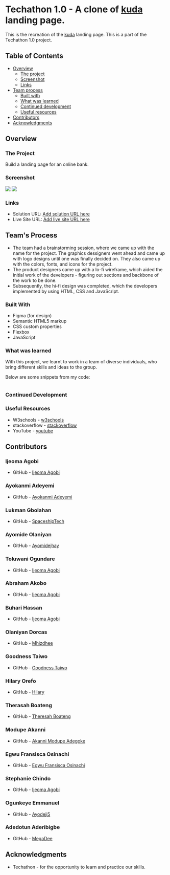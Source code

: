 
# Techathon 1.0 - A clone of [kuda](https://www.kuda.com) landing page.

This is the recreation of the [kuda](https://www.kuda.com) landing page. This is a part of the Techathon 1.0 project.

## Table of Contents

- [Overview](#overview)
  - [The project](#the-project)
  - [Screenshot](#screenshot)
  - [Links](#links)
- [Team process](#team-process)
  - [Built with](#built-with)
  - [What was learned](#what-was-learned)
  - [Continued development](#continued-development)
  - [Useful resources](#useful-resources)
- [Contributors](#contributors)
- [Acknowledgments](#acknowledgments)

## Overview

### The Project

Build a landing page for an online bank.

### Screenshot

![](./)
![](./)

### Links
- Solution URL: [Add solution URL here](https://github.com/fremdie/techathon-group1-team9)
- Live Site URL: [Add live site URL here](https://your-live-site-url.com)

## Team's Process 

- The team had a brainstorming session, where we came up with the name for the project. The graphics dessigners went ahead and came up with logo designs until one was finally decided on. They also came up with the colors, fonts, and icons for the project.
- The product designers came up with a lo-fi wireframe, which aided the initial work of the developers - figuring out sections and backbone of the work to be done.
- Subsequently, the hi-fi design was completed, which the developers implemented by using HTML, CSS and JavaScript.


### Built With 
- Figma (for design)
- Semantic HTML5 markup
- CSS custom properties
- Flexbox
- JavaScript

### What was learned

With this project, we learnt to work in a team of diverse individuals, who bring different skills and ideas to the group.

Below are some snippets from my code:

```css

```

### Continued Development


### Useful Resources

- W3schools - [w3schools](https://www.w3schools.com)
- stackoverflow - [stackoverflow](https://www.stackoverflow.com)
- YouTube - [youtube](https://www.youtube.com)

## Contributors 

### Ijeoma Agobi
- GitHub - [Ijeoma Agobi](https://github.com/fremdie)

### Ayokanmi Adeyemi
- GitHub - [Ayokanmi Adeyemi](https://github.com/Sovrano28)

### Lukman Gbolahan
- GitHub - [SpaceshipTech](https://github.com/Gbollly)

### Ayomide Olaniyan
- GitHub - [Ayomidejhay](https://github.com/Ayomidejhay)

### Toluwani Ogundare
- GitHub - [Ijeoma Agobi](https://github.com/toluwaniOgundare)

### Abraham Akobo
- GitHub - [Ijeoma Agobi](https://github.com/akoboA)

### Buhari Hassan
- GitHub - [Ijeoma Agobi](https://github.com/buhari36)

### Olaniyan Dorcas
- GitHub - [Mhizdhee](https://github.com/Mhizdhee)

### Goodness Taiwo
- GitHub - [Goodness Taiwo](https://github.com/Goodnesstaiwo)

### Hilary Orefo
- GitHub - [Hilary](https://github.com/hilary-aoao)

### Therasah Boateng
- GitHub - [Theresah Boateng](https://github.com/theresahb)

### Modupe Akanni
- GitHub - [Akanni Modupe Adegoke](https://github.com/Goketech)

### Egwu Fransisca Osinachi
- GitHub - [Egwu Fransisca Osinachi](https://github.com/jennyposh)

### Stephanie Chindo
- GitHub - [Ijeoma Agobi](https://github.com/StephanieChindo)

### Ogunkeye Emmanuel
- GitHub - [Ayodeji5](https://github.com/Ayodeji5)

### Adedotun Aderibigbe
- GitHub - [MegaDee](https://github.com/MegaDee)

## Acknowledgments

- Techathon - for the opportunity to learn and practice our skills.

